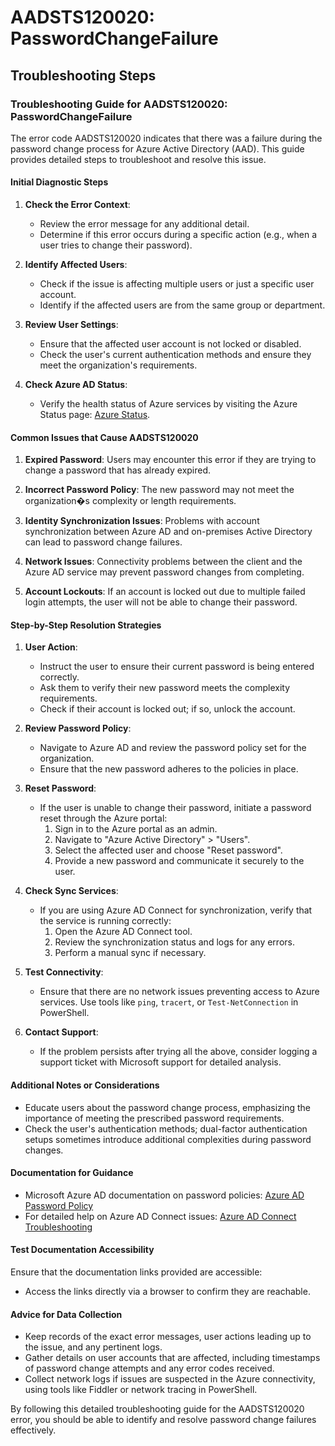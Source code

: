 # AADSTS120020: PasswordChangeFailure


## Troubleshooting Steps
### Troubleshooting Guide for AADSTS120020: PasswordChangeFailure

The error code AADSTS120020 indicates that there was a failure during the password change process for Azure Active Directory (AAD). This guide provides detailed steps to troubleshoot and resolve this issue.

#### Initial Diagnostic Steps

1. **Check the Error Context**:
   - Review the error message for any additional detail.
   - Determine if this error occurs during a specific action (e.g., when a user tries to change their password).

2. **Identify Affected Users**:
   - Check if the issue is affecting multiple users or just a specific user account.
   - Identify if the affected users are from the same group or department.

3. **Review User Settings**:
   - Ensure that the affected user account is not locked or disabled.
   - Check the user's current authentication methods and ensure they meet the organization's requirements.

4. **Check Azure AD Status**:
   - Verify the health status of Azure services by visiting the Azure Status page: [Azure Status](https://status.azure.com/).

#### Common Issues that Cause AADSTS120020

1. **Expired Password**: Users may encounter this error if they are trying to change a password that has already expired.
  
2. **Incorrect Password Policy**: The new password may not meet the organization�s complexity or length requirements.

3. **Identity Synchronization Issues**: Problems with account synchronization between Azure AD and on-premises Active Directory can lead to password change failures.

4. **Network Issues**: Connectivity problems between the client and the Azure AD service may prevent password changes from completing.

5. **Account Lockouts**: If an account is locked out due to multiple failed login attempts, the user will not be able to change their password.

#### Step-by-Step Resolution Strategies

1. **User Action**:
   - Instruct the user to ensure their current password is being entered correctly.
   - Ask them to verify their new password meets the complexity requirements.
   - Check if their account is locked out; if so, unlock the account.

2. **Review Password Policy**:
   - Navigate to Azure AD and review the password policy set for the organization.
   - Ensure that the new password adheres to the policies in place.

3. **Reset Password**:
   - If the user is unable to change their password, initiate a password reset through the Azure portal:
     1. Sign in to the Azure portal as an admin.
     2. Navigate to "Azure Active Directory" > "Users".
     3. Select the affected user and choose "Reset password".
     4. Provide a new password and communicate it securely to the user.

4. **Check Sync Services**:
   - If you are using Azure AD Connect for synchronization, verify that the service is running correctly:
     1. Open the Azure AD Connect tool.
     2. Review the synchronization status and logs for any errors.
     3. Perform a manual sync if necessary.

5. **Test Connectivity**:
   - Ensure that there are no network issues preventing access to Azure services. Use tools like `ping`, `tracert`, or `Test-NetConnection` in PowerShell.

6. **Contact Support**:
   - If the problem persists after trying all the above, consider logging a support ticket with Microsoft support for detailed analysis.

#### Additional Notes or Considerations

- Educate users about the password change process, emphasizing the importance of meeting the prescribed password requirements.
- Check the user's authentication methods; dual-factor authentication setups sometimes introduce additional complexities during password changes.

#### Documentation for Guidance

- Microsoft Azure AD documentation on password policies: [Azure AD Password Policy](https://docs.microsoft.com/en-us/azure/active-directory/users/groups/pwd-policy)
- For detailed help on Azure AD Connect issues: [Azure AD Connect Troubleshooting](https://docs.microsoft.com/en-us/azure/active-directory/hybrid/tshoot-connect-issues)

#### Test Documentation Accessibility

Ensure that the documentation links provided are accessible:
- Access the links directly via a browser to confirm they are reachable.
  
#### Advice for Data Collection

- Keep records of the exact error messages, user actions leading up to the issue, and any pertinent logs.
- Gather details on user accounts that are affected, including timestamps of password change attempts and any error codes received.
- Collect network logs if issues are suspected in the Azure connectivity, using tools like Fiddler or network tracing in PowerShell.

By following this detailed troubleshooting guide for the AADSTS120020 error, you should be able to identify and resolve password change failures effectively.